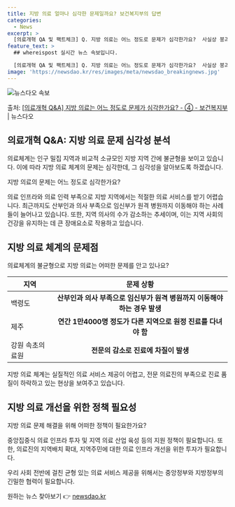 ```yaml
---
title: 지방 의료 얼마나 심각한 문제일까요? 보건복지부의 답변
categories:
  - News
excerpt: >
  [의료개혁 QA 및 팩트체크] Q. 지방 의료는 어느 정도로 문제가 심각한가요?  사실상 붕괴 직전입니다. …
feature_text: >
  ## whereispost 실시간 뉴스 속보입니다.

  [의료개혁 QA 및 팩트체크] Q. 지방 의료는 어느 정도로 문제가 심각한가요?  사실상 붕괴 직전입니다. …
image: 'https://newsdao.kr/res/images/meta/newsdao_breakingnews.jpg'
---
```


![뉴스다오 속보](https://newsdao.kr/res/images/meta/newsdao_breakingnews.jpg)

<p>출처: <a href="https://newsdao.kr/3422" rel="dofollow">[의료개혁 Q&A] 지방 의료는 어느 정도로 문제가 심각한가요? - ④ - 보건복지부</a> | 뉴스다오</p>

<h2 data-ke-size="size26">의료개혁 Q&A: 지방 의료 문제 심각성 분석</h2>
의료체계는 인구 밀집 지역과 비교적 소규모인 지방 지역 간에 불균형을 보이고 있습니다. 이에 따라 지방 의료 체계의 문제는 심각한데, 그 심각성을 알아보도록 하겠습니다.

<p data-ke-size="size16">지방 의료의 문제는 어느 정도로 심각한가요?</p>

의료 인프라와 의료 인력 부족으로 지방 지역에서는 적절한 의료 서비스를 받기 어렵습니다. 최근까지도 산부인과 의사 부족으로 임신부가 원격 병원까지 이동해야 하는 사례들이 늘어나고 있습니다. 또한, 지역 의사의 수가 감소하는 추세이며, 이는 지역 사회의 건강을 유지하는 데 큰 장애요소로 작용하고 있습니다.

<h2 data-ke-size="size26">지방 의료 체계의 문제점</h2>
<p data-ke-size="size16">의료체계의 불균형으로 지방 의료는 어떠한 문제를 안고 있나요?</p>

<table>
    <thead>
        <tr>
            <th>지역</th>
            <th>문제 상황</th>
        </tr>
    </thead>
    <tbody>
        <tr>
            <td>백령도</td>
            <td style="text-align: center; height: 17px;"><b>산부인과 의사 부족으로 임신부가 원격 병원까지 이동해야 하는 경우 발생</b></td>
        </tr>
        <tr>
            <td>제주</td>
            <td style="text-align: center; height: 17px;"><b>연간 1만4000명 정도가 다른 지역으로 원정 진료를 다녀야 함</b></td>
        </tr>
        <tr>
            <td>강원 속초의료원</td>
            <td style="text-align: center; height: 17px;"><b>전문의 감소로 진료에 차질이 발생</b></td>
        </tr>
    </tbody>
</table>
<p data-ke-size="size16">지방 의료 체계는 실질적인 의료 서비스 제공이 어렵고, 전문 의료진의 부족으로 진료 품질이 하락하고 있는 현상을 보여주고 있습니다.</p>

<h2 data-ke-size="size26">지방 의료 개선을 위한 정책 필요성</h2>
<p data-ke-size="size16">지방 의료 문제 해결을 위해 어떠한 정책이 필요한가요?</p>

중앙집중식 의료 인프라 투자 및 지역 의료 산업 육성 등의 지원 정책이 필요합니다. 또한, 의료진의 지역배치 확대, 지역주민에 대한 의료 인프라 개선을 위한 투자가 필요합니다.

<p data-ke-size="size16">우리 사회 전반에 걸친 균형 있는 의료 서비스 제공을 위해서는 중앙정부와 지방정부의 긴밀한 협력이 필요합니다.</p> 

원하는 뉴스 찾아보기 👉 <a href="https://newsdao.kr" rel="dofollow">newsdao.kr</a>


